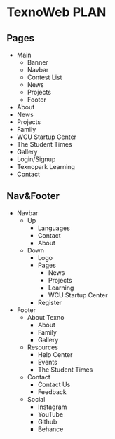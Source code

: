 # TexnoWeb PLAN

## Pages
- Main
  - Banner
  - Navbar
  - Contest List
  - News
  - Projects
  - Footer
- About
- News
- Projects
- Family
- WCU Startup Center
- The Student Times
- Gallery
- Login/Signup
- Texnopark Learning
- Contact




## Nav&Footer
- Navbar
  - Up
      - Languages
      - Contact
      - About
  - Down
      - Logo
      - Pages
          - News
          - Projects
          - Learning
          - WCU Startup Center
      - Register
- Footer
    - About Texno
        - About
        - Family
        - Gallery
    - Resources
        - Help Center
        - Events
        - The Student Times
    - Contact
        - Contact Us
        - Feedback
    - Social
        - Instagram
        - YouTube
        - Github
        - Behance
    
